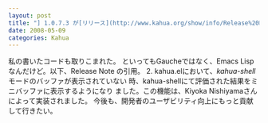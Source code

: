 ```yaml
---
layout: post
title: "] 1.0.7.3 が[リリース](http://www.kahua.org/show/info/Release%20Note)された"
date: 2008-05-09
categories: Kahua
---
```

私の書いたコードも取りこまれた。
といってもGaucheではなく、Emacs Lispなんだけど。以下、Release Note の引用。
 2. kahua.elにおいて、*kahua-shell* モードのバッファが表示されていない
    時、kahua-shellにて評価された結果をミニバッファに表示するようになり
    ました。この機能は、Kiyoka Nishiyamaさんによって実装されました。
今後も、開発者のユーザビリティ向上にもっと貢献して行きたい。

